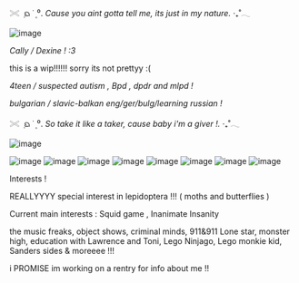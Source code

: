 𓏵 ݂ ᨳ ֔ ۪ ⁰. <i>Cause you aint gotta tell me, its just in my nature</b>.</i> ‧₊˚𓂃 

![image](https://github.com/user-attachments/assets/bddead1e-4f21-48af-8437-53b007a23cab)

*Cally / Dexine ! :3*

this is a wip!!!!!! sorry its not prettyy :(

*4teen / suspected autism , Bpd , dpdr and mlpd !*

*bulgarian / slavic-balkan*
*eng/ger/bulg/learning russian !*

𓏵 ݂ ᨳ ֔ ۪ ⁰. <i>So take it like a taker, cause baby i'm a giver !.</i> ‧₊˚𓂃 

![image](https://github.com/user-attachments/assets/6756684a-15b5-45d0-9278-a94673f71c3d)


![image](https://github.com/user-attachments/assets/17884def-bd5f-464f-824b-94b70b8ffb4e) ![image](https://github.com/user-attachments/assets/0acefc05-354e-4d48-8e4e-34c44d39ad4f) ![image](https://github.com/user-attachments/assets/75fb3d3e-cfcd-4eea-a5ab-4d1876529782) ![image](https://github.com/user-attachments/assets/f69b74c8-caf7-401c-83f2-5a52dfc85112) ![image](https://github.com/user-attachments/assets/4dade92e-fe21-4456-aaf9-8e33d72a3ce1) ![image](https://github.com/user-attachments/assets/c823480f-c43b-4548-9d76-961427703bcf) ![image](https://github.com/user-attachments/assets/50a0723b-bbce-4cfb-983f-56f823771f68) ![image](https://github.com/user-attachments/assets/62bd4841-a770-45e6-bff0-f7fc9339ac09)

Interests !

REALLYYYY special interest in lepidoptera !!! ( moths and butterflies )

Current main interests : Squid game , Inanimate Insanity 

the music freaks, object shows, criminal minds, 911&911 Lone star, monster high, education with Lawrence and Toni, Lego Ninjago, Lego monkie kid, Sanders sides & moreeee !!!

i PROMISE im working on a rentry for info about me !!
